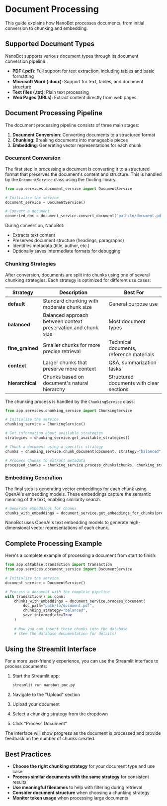 # Document Processing

This guide explains how NanoBot processes documents, from initial conversion to chunking and embedding.

## Supported Document Types

NanoBot supports various document types through its document conversion pipeline:

- **PDF (.pdf)**: Full support for text extraction, including tables and basic formatting
- **Microsoft Word (.docx)**: Support for text, tables, and document structure
- **Text files (.txt)**: Plain text processing
- **Web Pages (URLs)**: Extract content directly from web pages

## Document Processing Pipeline

The document processing pipeline consists of three main stages:

1. **Document Conversion**: Converting documents to a structured format
2. **Chunking**: Breaking documents into manageable pieces
3. **Embedding**: Generating vector representations for each chunk

### Document Conversion

The first step in processing a document is converting it to a structured format that preserves the document's content and structure. This is handled by the `DocumentService` class using the Docling library.

```python
from app.services.document_service import DocumentService

# Initialize the service
document_service = DocumentService()

# Convert a document
converted_doc = document_service.convert_document("path/to/document.pdf")
```

During conversion, NanoBot:
- Extracts text content
- Preserves document structure (headings, paragraphs)
- Identifies metadata (title, author, etc.)
- Optionally saves intermediate formats for debugging

### Chunking Strategies

After conversion, documents are split into chunks using one of several chunking strategies. Each strategy is optimized for different use cases:

| Strategy | Description | Best For |
|----------|-------------|----------|
| **default** | Standard chunking with moderate chunk size | General purpose use |
| **balanced** | Balanced approach between context preservation and chunk size | Most document types |
| **fine_grained** | Smaller chunks for more precise retrieval | Technical documents, reference materials |
| **context** | Larger chunks that preserve more context | Q&A, summarization tasks |
| **hierarchical** | Chunks based on document's natural hierarchy | Structured documents with clear sections |

The chunking process is handled by the `ChunkingService` class:

```python
from app.services.chunking_service import ChunkingService

# Initialize the service
chunking_service = ChunkingService()

# Get information about available strategies
strategies = chunking_service.get_available_strategies()

# Chunk a document using a specific strategy
chunks = chunking_service.chunk_document(document, strategy="balanced")

# Process chunks to extract metadata
processed_chunks = chunking_service.process_chunks(chunks, chunking_strategy="balanced")
```

### Embedding Generation

The final step is generating vector embeddings for each chunk using OpenAI's embedding models. These embeddings capture the semantic meaning of the text, enabling similarity search.

```python
# Generate embeddings for chunks
chunks_with_embeddings = document_service.get_embeddings_for_chunks(processed_chunks)
```

NanoBot uses OpenAI's text embedding models to generate high-dimensional vector representations of each chunk.

## Complete Processing Example

Here's a complete example of processing a document from start to finish:

```python
from app.database.transaction import transaction
from app.services.document_service import DocumentService

# Initialize the service
document_service = DocumentService()

# Process a document with the complete pipeline
with transaction() as conn:
    chunks_with_embeddings = document_service.process_document(
        doc_path="path/to/document.pdf",
        chunking_strategy="balanced",
        save_intermediate=True
    )
    
    # Now you can insert these chunks into the database
    # (See the database documentation for details)
```

## Using the Streamlit Interface

For a more user-friendly experience, you can use the Streamlit interface to process documents:

1. Start the Streamlit app:
   ```bash
   streamlit run nanobot_poc.py
   ```

2. Navigate to the "Upload" section
3. Upload your document
4. Select a chunking strategy from the dropdown
5. Click "Process Document"

The interface will show progress as the document is processed and provide feedback on the number of chunks created.

## Best Practices

- **Choose the right chunking strategy** for your document type and use case
- **Process similar documents with the same strategy** for consistent results
- **Use meaningful filenames** to help with filtering during retrieval
- **Consider document structure** when choosing a chunking strategy
- **Monitor token usage** when processing large documents
